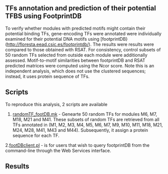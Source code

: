 ## TFs annotation and prediction of their potential TFBS using FootprintDB

To verify whether modules with predicted motifs might contain their potential binding TFs, gene-encoding TFs were annotated were individually examined for their potential DNA motifs using [footprintDB}(http://floresta.eead.csic.es/footprintdb/).
The results were results were compared to those obtained with RSAT.
For consistency, control subsets of 50 random TFs selected from outside each module were additionally assessed. 
Motif-to-motif similarities between footprintDB and RSAT predicted matrices were computed using the Ncor score. 
Note this is an independent analysis, which does not use the clustered sequences; instead, it uses protein sequence of TFs. 


## Scripts
To reproduce this analysis, 2 scripts are available
1. [randomTF_footDB.mk](https://github.com/eead-csic-compbio/coexpression_motif_discovery/blob/master/footprintdb_predictions/randomTF_footdb.mk) - Genearte 50 random TFs for modules M6, M7, M18, M21 and M41. These subsets of random TFs are retrieved from all TFs annotated in 
(M1, M2, M3, M4, M5, M6, M7, M9, M10, M11, M18, M21, M24, M28, M41, M43 and M44). Subsequently, it assign a protein sequence for each TF.

2.[footDBclient.pl](https://github.com/eead-csic-compbio/footprintDBclient/blob/main/footDBclient.pl) - is for users that wish to query footprintDB from the command-line through the Web Services interface.


## Results
